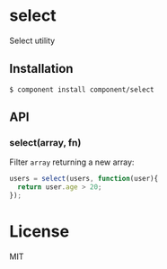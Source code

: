 
# select

  Select utility

## Installation

    $ component install component/select

## API

### select(array, fn)

  Filter `array` returning a new array:

```js
users = select(users, function(user){
  return user.age > 20;
});
```

# License

  MIT
